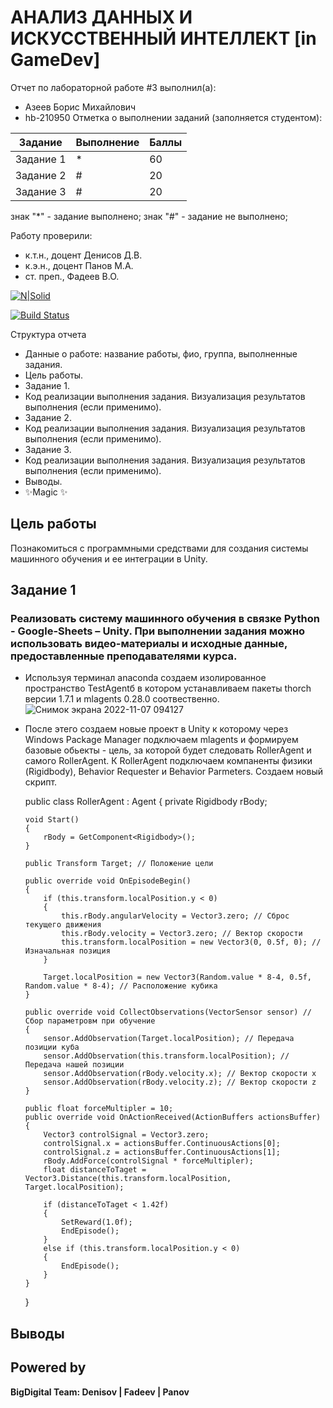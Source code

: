 # АНАЛИЗ ДАННЫХ И ИСКУССТВЕННЫЙ ИНТЕЛЛЕКТ [in GameDev]
Отчет по лабораторной работе #3 выполнил(а):
- Азеев Борис Михайлович
- hb-210950
Отметка о выполнении заданий (заполняется студентом):

| Задание | Выполнение | Баллы |
| ------ | ------ | ------ |
| Задание 1 | * | 60 |
| Задание 2 | # | 20 |
| Задание 3 | # | 20 |

знак "*" - задание выполнено; знак "#" - задание не выполнено;

Работу проверили:
- к.т.н., доцент Денисов Д.В.
- к.э.н., доцент Панов М.А.
- ст. преп., Фадеев В.О.

[![N|Solid](https://cldup.com/dTxpPi9lDf.thumb.png)](https://nodesource.com/products/nsolid)

[![Build Status](https://travis-ci.org/joemccann/dillinger.svg?branch=master)](https://travis-ci.org/joemccann/dillinger)

Структура отчета

- Данные о работе: название работы, фио, группа, выполненные задания.
- Цель работы.
- Задание 1.
- Код реализации выполнения задания. Визуализация результатов выполнения (если применимо).
- Задание 2.
- Код реализации выполнения задания. Визуализация результатов выполнения (если применимо).
- Задание 3.
- Код реализации выполнения задания. Визуализация результатов выполнения (если применимо).
- Выводы.
- ✨Magic ✨

## Цель работы
Познакомиться с программными средствами для создания системы машинного обучения и ее интеграции в Unity.

## Задание 1
### Реализовать систему машинного обучения в связке Python - Google-Sheets – Unity. При выполнении задания можно использовать видео-материалы и исходные данные, предоставленные преподавателями курса.
- Используя терминал anaconda создаем изолированное пространство TestAgentб в котором устанавливаем пакеты thorch версии 1.7.1 и mlagents 0.28.0 соотвественно.
![Снимок экрана 2022-11-07 094127](https://user-images.githubusercontent.com/114149527/200232737-a025528c-fd02-4ac5-a30f-df8344945740.png)
- После этего создаем новые проект в Unity к которому через Windows Package Manager подключаем mlagents и формируем базовые обьекты - цель, за которой будет следовать RollerAgent и самого RollerAgent. К RollerAgent подключаем компаненты физики (Rigidbody), Behavior Requester и Behavior Parmeters. Создаем новый скрипт.


  public class RollerAgent : Agent
  {
      private Rigidbody rBody;

      void Start()
      {
          rBody = GetComponent<Rigidbody>();
      }

      public Transform Target; // Положение цели

      public override void OnEpisodeBegin()
      {
          if (this.transform.localPosition.y < 0)
          {
              this.rBody.angularVelocity = Vector3.zero; // Сброс текущего движения
              this.rBody.velocity = Vector3.zero; // Вектор скорости
              this.transform.localPosition = new Vector3(0, 0.5f, 0); // Изначальная позиция
          }

          Target.localPosition = new Vector3(Random.value * 8-4, 0.5f, Random.value * 8-4); // Расположение кубика
      }

      public override void CollectObservations(VectorSensor sensor) // Сбор параметровм при обучение
      {
          sensor.AddObservation(Target.localPosition); // Передача позиции куба
          sensor.AddObservation(this.transform.localPosition); // Передача нашей позиции
          sensor.AddObservation(rBody.velocity.x); // Вектор скорости x
          sensor.AddObservation(rBody.velocity.z); // Вектор скорости z
      }

      public float forceMultipler = 10;
      public override void OnActionReceived(ActionBuffers actionsBuffer)
      {
          Vector3 controlSignal = Vector3.zero;
          controlSignal.x = actionsBuffer.ContinuousActions[0];
          controlSignal.z = actionsBuffer.ContinuousActions[1];
          rBody.AddForce(controlSignal * forceMultipler);
          float distanceToTaget = Vector3.Distance(this.transform.localPosition, Target.localPosition);

          if (distanceToTaget < 1.42f)
          {
              SetReward(1.0f);
              EndEpisode();
          }
          else if (this.transform.localPosition.y < 0)
          {
              EndEpisode();
          }
      }
  }


## Выводы


## Powered by

**BigDigital Team: Denisov | Fadeev | Panov**

